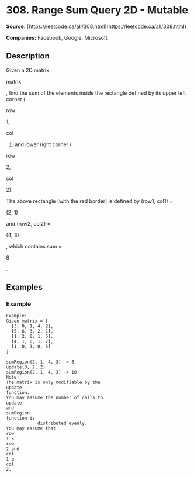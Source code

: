 # 308. Range Sum Query 2D - Mutable

**Source:** [https://leetcode.ca/all/308.html](https://leetcode.ca/all/308.html)

**Companies:** Facebook, Google, Microsoft

## Description

Given a 2D matrix

matrix

, find the sum of the elements inside the rectangle defined by
        its upper left corner (

row

1,

col

1) and lower right corner (

row

2,

col

2).

The above rectangle (with the red border) is defined by (row1, col1) =

(2, 1)

and (row2, col2) =

(4, 3)

, which contains sum =

8

.

## Examples

### Example

```
Example:
Given matrix = [
  [3, 0, 1, 4, 2],
  [5, 6, 3, 2, 1],
  [1, 2, 0, 1, 5],
  [4, 1, 0, 1, 7],
  [1, 0, 3, 0, 5]
]

sumRegion(2, 1, 4, 3) -> 8
update(3, 2, 2)
sumRegion(2, 1, 4, 3) -> 10
Note:
The matrix is only modifiable by the
update
function.
You may assume the number of calls to
update
and
sumRegion
function is
            distributed evenly.
You may assume that
row
1 ≤
row
2 and
col
1 ≤
col
2.
```

